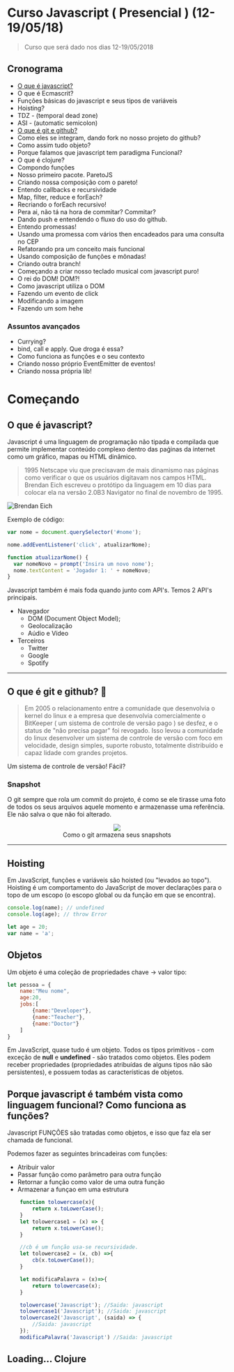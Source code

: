 # Curso Javascript ( Presencial ) (12-19/05/18)
>Curso que será dado nos dias 12-19/05/2018
## Cronograma
- [O que é javascript?](#o-que-e-javascript?)
- O que é Ecmascrit?
- Funções básicas do javascript e seus tipos de variáveis
- Hoisting?
- TDZ - (temporal dead zone)
- ASI - (automatic semicolon)
- [O que é git e github?](#o-que-e-git-e-github?)
- Como eles se integram, dando fork no nosso projeto do github?
- Como assim tudo objeto?
- Porque falamos que javascript tem paradigma Funcional?
- O que é clojure?
- Compondo funções
- Nosso primeiro pacote. ParetoJS
- Criando nossa composição com o pareto!
- Entendo callbacks e recursividade
- Map, filter, reduce e forEach?
- Recriando o forEach recursivo!
- Pera ai, não tá na hora de commitar? Commitar?
- Dando push e entendendo o fluxo do uso do github.
- Entendo promessas!
- Usando uma promessa com vários then encadeados para uma consulta no CEP
- Refatorando pra um conceito mais funcional
- Usando composição de funções e mônadas!
- Criando outra branch!
- Começando a criar nosso teclado musical com javascript puro!
- O rei do DOM! DOM?!
- Como javascript utiliza o DOM
- Fazendo um evento de click
- Modificando a imagem
- Fazendo um som hehe

### Assuntos avançados
- Currying?
- bind, call e apply. Que droga é essa?
- Como funciona as funções e o seu contexto
- Criando nosso próprio EventEmitter de eventos!
- Criando nossa própria lib!

# Começando

## O que é javascript?
Javascript é uma linguagem de programação não tipada e compilada que permite implementar conteúdo complexo dentro das paǵinas da internet como um gráfico, mapas ou HTML dinâmico.

> 1995 Netscape viu que precisavam de mais dinamismo nas páginas como verificar o que os usuários digitavam nos campos HTML. Brendan Eich escreveu o protótipo da linguagem em 10 dias para colocar ela na versão 2.0B3 Navigator no final de novembro de 1995. 

![Brendan Eich](https://upload.wikimedia.org/wikipedia/commons/0/09/BEich.jpg)

Exemplo de código:

```javascript
var nome = document.querySelector('#nome');

nome.addEventListener('click', atualizarNome);

function atualizarNome() {
  var nomeNovo = prompt('Insira um novo nome');
  nome.textContent = 'Jogador 1: ' + nomeNovo;
}
```

Javascript também é mais foda quando junto com API's. Temos 2 API's principais.
- Navegador
    - DOM (Document Object Model);
    - Geolocalização
    - Aúdio e Vídeo
- Terceiros
    - Twitter
    - Google
    - Spotify
---
## O que é git e github? :pill:
> Em 2005 o relacionamento entre a comunidade que desenvolvia o kernel do linux e a empresa que desenvolvia comercialmente o BitKeeper ( um sistema de controle de versão pago ) se desfez, e o status de "não precisa pagar" foi revogado. Isso levou a comunidade do linux desenvolver um sistema de controle de versão com foco em velocidade, design simples, suporte robusto, totalmente distribuído e capaz lidade com grandes projetos.

Um sistema de controle de versão! Fácil?
### Snapshot
O git sempre que rola um commit do projeto, é como se ele tirasse uma foto de todos os seus arquivos aquele momento e armazenasse uma referência. Ele não salva o que não foi alterado.
<p align="center">
  <img src="https://git-scm.com/figures/18333fig0105-tn.png">
  <br>
  Como o git armazena seus snapshots
</p>

---
## Hoisting

Em JavaScript, funções e variáveis são hoisted (ou "levados ao topo"). Hoisting é um comportamento do JavaScript de mover declarações para o topo de um escopo (o escopo global ou da função em que se encontra).

```javascript
console.log(name); // undefined
console.log(age); // throw Error

let age = 20;
var name = 'a';
```

## Objetos
Um objeto é uma coleção de propriedades chave -> valor tipo:
```javascript
let pessoa = {
    name:"Meu nome",
    age:20,
    jobs:[
        {name:"Developer"},
        {name:"Teacher"},
        {name:"Doctor"}
    ]
}
```
Em JavaScript, quase tudo é um objeto. Todos os tipos primitivos - com exceção de **null** e **undefined** - são tratados como objetos. Eles podem receber propriedades (propriedades atribuídas de alguns tipos não são persistentes), e possuem todas as características de objetos.


## Porque javascript é também vista como linguagem funcional? Como funciona as funções?

Javascript FUNÇÕES são tratadas como objetos, e isso que faz ela ser chamada de funcional.

Podemos fazer as seguintes brincadeiras com funções:
- Atribuir valor
- Passar função como parâmetro para outra função
- Retornar a função como valor de uma outra função
- Armazenar a funçao em uma estrutura

```javascript
    function tolowercase(x){
        return x.toLowerCase();
    }
    let tolowercase1 = (x) => {
        return x.toLowerCase();
    }

    //cb é um função usa-se recursividade.
    let tolowercase2 = (x, cb) =>{
        cb(x.toLowerCase());
    }

    let modificaPalavra = (x)=>{
        return tolowercase(x);
    }

    tolowercase('Javascript'); //Saida: javascript
    tolowercase1('Javascript'); //Saida: javascript
    tolowercase2('Javascript', (saida) => {
        //Saida: javascript
    });
    modificaPalavra('Javascript') //Saida: javascript
```

## Loading... Clojure

